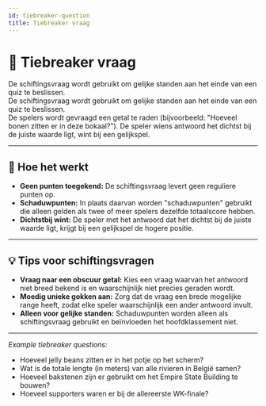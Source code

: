 ```yaml
---
id: tiebreaker-question
title: Tiebreaker vraag
---
```


# 🏁 Tiebreaker vraag

De schiftingsvraag wordt gebruikt om gelijke standen aan het einde van een quiz te beslissen.\
De schiftingsvraag wordt gebruikt om gelijke standen aan het einde van een quiz te beslissen.\
De spelers wordt gevraagd een getal te raden (bijvoorbeeld: "Hoeveel bonen zitten er in deze bokaal?"). De speler wiens antwoord het dichtst bij de juiste waarde ligt, wint bij een gelijkspel.

---

## 📝 Hoe het werkt

- **Geen punten toegekend:** De schiftingsvraag levert geen reguliere punten op.
- **Schaduwpunten:** In plaats daarvan worden "schaduwpunten" gebruikt die alleen gelden als twee of meer spelers dezelfde totaalscore hebben.
- **Dichtstbij wint:** De speler met het antwoord dat het dichtst bij de juiste waarde ligt, krijgt bij een gelijkspel de hogere positie.

---

## 💡 Tips voor schiftingsvragen

- **Vraag naar een obscuur getal:** Kies een vraag waarvan het antwoord niet breed bekend is en waarschijnlijk niet precies geraden wordt.
- **Moedig unieke gokken aan:** Zorg dat de vraag een brede mogelijke range heeft, zodat elke speler waarschijnlijk een ander antwoord invult.
- **Alleen voor gelijke standen:** Schaduwpunten worden alleen als schiftingsvraag gebruikt en beïnvloeden het hoofdklassement niet.

---

_Example tiebreaker questions:_

- Hoeveel jelly beans zitten er in het potje op het scherm?
- Wat is de totale lengte (in meters) van alle rivieren in België samen?
- Hoeveel bakstenen zijn er gebruikt om het Empire State Building te bouwen?
- Hoeveel supporters waren er bij de allereerste WK-finale?

